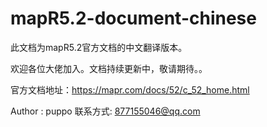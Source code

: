 # mapR5.2-document-chinese

此文档为mapR5.2官方文档的中文翻译版本。

欢迎各位大佬加入。文档持续更新中，敬请期待。。

官方文档地址：https://mapr.com/docs/52/c_52_home.html


Author : puppo 
联系方式: 877155046@qq.com 

